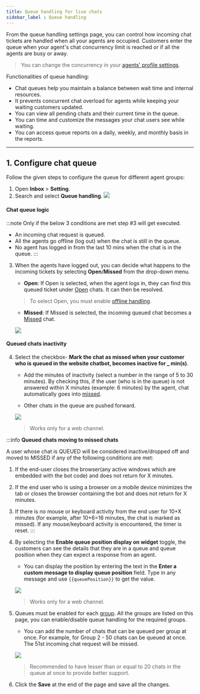```yaml
---
title: Queue handling for live chats
sidebar_label : Queue handling
---
```


  

From the queue handling settings page, you can control how incoming chat tickets are handled when all your agents are occupied. Customers enter the queue when your agent's chat concurrency limit is reached or if all the agents are busy or away.

> You can change the concurrency in your [agents' profile settings](https://docs.yellow.ai/docs/platform_concepts/inbox/inbox-settings/team/agents).

  

Functionalities of queue handling:
- Chat queues help you maintain a balance between wait time and internal resources.
- It prevents concurrent chat overload for agents while keeping your waiting customers updated.
- You can view all pending chats and their current time in the queue.
- You can time and customize the messages your chat users see while waiting.
- You can access queue reports on a daily, weekly, and monthly basis in the reports.

  
  

---


## 1. Configure chat queue

Follow the given steps to configure the queue for different agent groups:

1. Open **Inbox** > **Setting**.
2. Search and select **Queue handling**.
    ![](https://i.imgur.com/NFgq6UD.jpg)


#### Chat queue logic

:::note
Only if the below 3 conditions are met step #3 will get executed.
- An incoming chat request is queued.
- All the agents go offline (log out) when the chat is still in the queue.
- No agent has logged in from the last 10 mins when the chat is in the queue.
:::

3. When the agents have logged out, you can decide what happens to the incoming tickets by selecting **Open**/**Missed** from the drop-down menu.

    -  **Open**: If Open is selected, when the agent logs in, they can find this queued ticket under [Open](https://docs.yellow.ai/docs/platform_concepts/inbox/chats/getstartedwithlivechat#14-open-chats) chats. It can then be resolved.

    > To select Open, you must enable [offline handling](https://docs.yellow.ai/docs/platform_concepts/inbox/inbox-settings/workflows/offline-chat).

    -  **Missed**: If Missed is selected, the incoming queued chat becomes a [Missed](https://docs.yellow.ai/docs/platform_concepts/inbox/chats/getstartedwithlivechat#16-missed-chats) chat.

    ![](https://i.imgur.com/nO0LbKq.png)

#### Queued chats inactivity

4. Select the checkbox- **Mark the chat as missed when your customer who is queued in the website chatbot, becomes inactive for _ min(s)**.
    - Add the minutes of inactivity (select a number in the range of 5 to 30 minutes). By checking this, if the user (who is in the queue) is not answered within X minutes (example: 6 minutes) by the agent, chat automatically goes into [missed](https://docs.yellow.ai/docs/platform_concepts/inbox/chats/getstartedwithlivechat#16-missed-chats).

    - Other chats in the queue are pushed forward.

    ![](https://i.imgur.com/B187p3D.png)

    > Works only for a web channel.



:::info
**Queued chats moving to missed chats**

A user whose chat is QUEUED will be considered inactive/dropped off and moved to MISSED if any of the following conditions are met:
1. If the end-user closes the browser(any active windows which are embedded with the bot code) and does not return for X minutes.
2. If the end user who is using a browser on a mobile device minimizes the tab or closes the browser containing the bot and does not return for X minutes.
3. If there is no mouse or keyboard activity from the end user for 10+X minutes (for example, after 10+6=16 minutes, the chat is marked as missed). If any mouse/keyboard activity is encountered, the timer is reset.
:::

  

5. By selecting the **Enable queue position display on widget** toggle, the customers can see the details that they are in a queue and queue position when they can expect a response from an agent.
    - You can display the position by entering the text in the **Enter a custom message to display queue position** field. Type in any message and use `{{queuePosition}}` to get the value.

    ![](https://i.imgur.com/BC5G9E3.png)

    > Works only for a web channel.

6. Queues must be enabled for each [group](https://docs.yellow.ai/docs/platform_concepts/inbox/inbox-settings/team/groups). All the groups are listed on this page, you can enable/disable queue handling for the required groups.
    - You can add the number of chats that can be queued per group at once. For example, for Group 2 - 50 chats can be queued at once. The 51st incoming chat request will be missed.

    ![](https://i.imgur.com/mavglY7.png)

    > Recommended to have lesser than or equal to 20 chats in the queue at once to provide better support.

7. Click the **Save** at the end of the page and save all the changes.